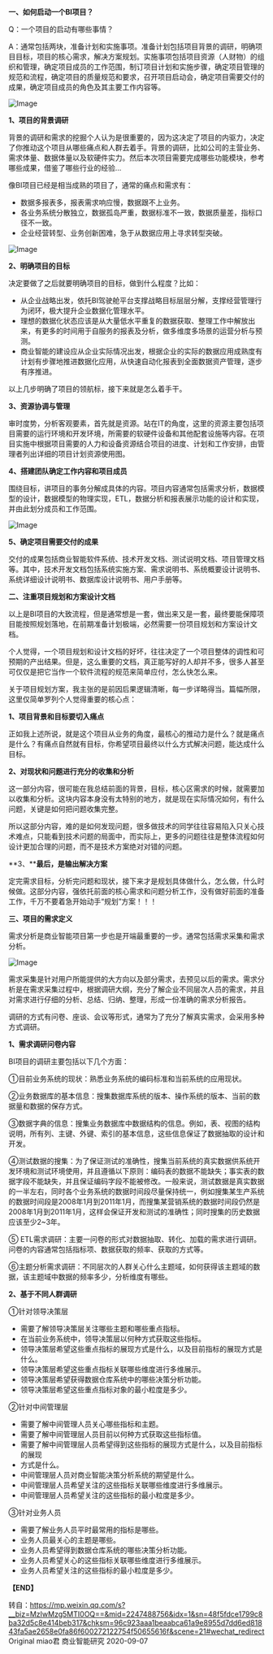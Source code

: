 **一、如何启动一个BI项目？**

Q：一个项目的启动有哪些事情？

A：通常包括两块，准备计划和实施事项。准备计划包括项目背景的调研，明确项目目标，项目的核心需求，解决方案规划。实施事项包括项目资源（人财物）的组织和管理，确定项目成员的工作范围，制订项目计划和实施步骤，确定项目管理的规范和流程，确定项目的质量规范和要求，召开项目启动会，确定项目需要交付的成果，确定项目成员的角色及其主要工作内容等。

![Image](https://mmbiz.qpic.cn/mmbiz_png/p2v54xNeNEZG7hygWHFLfkwmAL1ibZsFiaFDAxJUAW7QpYDVHvu6ZIibCXW3Rhv3k7riaiak2dibbKRzwn0VsSXgicWgg/640?wx_fmt=png&tp=webp&wxfrom=5&wx_lazy=1&wx_co=1)

**1、项目的背景调研**

背景的调研和需求的挖掘个人认为是很重要的，因为这决定了项目的内驱力，决定了你推动这个项目从哪些痛点和人群去着手。背景的调研，比如公司的主营业务、需求体量、数据体量以及软硬件实力。然后本次项目需要完成哪些功能模块，参考哪些成果，借鉴了哪些行业的经验…

像BI项目已经是相当成熟的项目了，通常的痛点和需求有：

- 数据多报表多，报表需求响应慢，数据跟不上业务。
- 各业务系统分散独立，数据孤岛严重，数据标准不一致，数据质量差，指标口径不一致。
- 企业经营转型、业务创新困难，急于从数据应用上寻求转型突破。

![Image](https://mmbiz.qpic.cn/mmbiz_png/p2v54xNeNEZG7hygWHFLfkwmAL1ibZsFiaHjia1ey8jzbkbbU68MtDwLvlfPRrZ3MFk16PNh0wnmicnKdicEAzoyCkQ/640?wx_fmt=png&tp=webp&wxfrom=5&wx_lazy=1&wx_co=1)

**2、明确项目的目标**

决定要做了之后就要明确项目的目标，做到什么程度？比如：

- 从企业战略出发，依托BI驾驶舱平台支撑战略目标层层分解，支撑经营管理行为闭环，极大提升企业数据化管理水平。
- 理想的数据化状态应该是从大量低水平重复的数据获取、整理工作中解放出来，有更多的时间用于自服务的报表及分析，做多维度多场景的运营分析与预测。
- 商业智能的建设应从企业实际情况出发，根据企业的实际的数据应用成熟度有计划有步骤地推进数据化应用，从快速自动化报表到全面数据资产管理，逐步有序推进。

以上几步明确了项目的领航标，接下来就是怎么着手干。

**3、资源协调与管理**

审时度势，分析客观要素，首先就是资源。站在IT的角度，这里的资源主要包括项目需要的运行环境和开发环境，所需要的软硬件设备和其他配套设施等内容。在项目实施中根据项目需要的人力和设备资源结合项目的进度、计划和工作安排，由管理者列出详细的项目计划资源使用图。

**4、搭建团队确定工作内容和项目成员**

围绕目标，讲项目的事务分解成具体的内容。项目内容通常包括需求分析，数据模型的设计，数据模型的物理实现，ETL，数据分析和报表展示功能的设计和实现，并由此划分成员和工作范围。

![Image](https://mmbiz.qpic.cn/mmbiz_png/p2v54xNeNEZG7hygWHFLfkwmAL1ibZsFiapqZWpHHc7ibW4Kr9XTkcku5Wha8DOE8se9UibjI3KmtHeM2PXqC8bwtg/640?wx_fmt=png&tp=webp&wxfrom=5&wx_lazy=1&wx_co=1)

**5、确定项目需要交付的成果**

交付的成果包括商业智能软件系统、技术开发文档、测试说明文档、项目管理文档等。其中，技术开发文档包括系统实施方案、需求说明书、系统概要设计说明书、系统详细设计说明书、数据库设计说明书、用户手册等。

 

**二、注重项目规划和方案设计文档**

以上是BI项目的大致流程，但是通常想是一套，做出来又是一套，最终要能保障项目能按照规划落地，在前期准备计划极端，必然需要一份项目规划和方案设计文档。

个人觉得，一个项目规划和设计文档的好坏，往往决定了一个项目整体的调性和可预期的产出结果。但是，这么重要的文档，真正能写好的人却并不多，很多人甚至可仅仅是把它当作一个软件流程的规范来简单应付，怎么快怎么来。

关于项目规划方案，我主张的是前因后果逻辑清晰，每一步详略得当。篇幅所限，这里仅简单罗列个人觉得重要的核心点：

**1、项目背景和目标要切入痛点**

正如我上述所说，就是这个项目从业务的角度，最核心的推动力是什么？就是痛点是什么？有痛点自然就有目标，你希望项目最终以什么方式解决问题，能达成什么目标。

**2、对现状和问题进行充分的收集和分析**

这一部分内容，很可能在我总结前面的背景，目标，核心区需求的时候，就需要加以收集和分析。这块内容本身没有太特别的地方，就是现在实际情况如何，有什么问题，关键是如何把问题收集完整。

所以这部分内容，难的是如何发现问题，很多做技术的同学往往容易陷入只关心技术难点，只能看到技术问题的局面中，而实际上，更多的问题往往是整体流程如何设计更加合理的问题，而不是技术方案绝对对错的问题。

**3、****最后，是输出解决方案**

定完需求目标，分析完问题和现状，接下来才是规划具体做什么，怎么做，什么时候做。这部分内容，强依托前面的核心需求和问题分析工作，没有做好前面的准备工作，千万不要着急开始动手“规划”方案！！！

 

**三、项目的需求定义**

需求分析是商业智能项目第一步也是开端最重要的一步。通常包括需求采集和需求分析。

![Image](https://mmbiz.qpic.cn/mmbiz_png/p2v54xNeNEZG7hygWHFLfkwmAL1ibZsFiafD3fZHkwcxbNhlN20zKs3G8Lic4byzmfpdB8T5k8uLeiaob4ygcfZKGw/640?wx_fmt=png&tp=webp&wxfrom=5&wx_lazy=1&wx_co=1)

需求采集是针对用户所能提供的大方向以及部分需求，去预见以后的需求。需求分析是在需求采集过程中，根据调研大纲，充分了解企业不同层次人员的需求，并且对需求进行仔细的分析、总结、归纳、整理，形成一份准确的需求分析报告。

调研的方式有问卷、座谈、会议等形式，通常为了充分了解真实需求，会采用多种方式调研。

**1、需求调研问卷内容**

BI项目的调研主要包括以下几个方面：

①目前业务系统的现状：熟悉业务系统的编码标准和当前系统的应用现状。

②业务数据库的基本信息：搜集数据库系统的版本、操作系统的版本、当前的数据量和数据的保存方式。

③数据字典的信息：搜集业务数据库中数据结构的信息。例如，表、视图的结构说明，所有列、主键、外键、索引的基本信息，这些信息保证了数据抽取的设计和开发。

④测试数据的搜集：为了保证测试的准确性，搜集当前系统的真实数据供系统开发环境和测试环境使用，并且遵循以下原则：编码表的数据不能缺失；事实表的数据字段不能缺失，并且保证编码字段不能被修改。一般来说，测试数据是真实数据的一半左右，同时各个业务系统的数据时间段尽量保持统一，例如搜集某生产系统的数据时间段是2008年1月到2011年1月，而搜集某营销系统的数据时间段仍然是2008年1月到2011年1月，这样会保证开发和测试的准确性；同时搜集的历史数据应该至少2~3年。

⑤ ETL需求调研：主要一问卷的形式对数据抽取、转化、加载的需求进行调研。问卷的内容通常包括指标项、数据获取的频率、获取的方式等。

⑥主题分析需求调研：不同层次的人群关心什么主题域，如何获得该主题域的数据，该主题域中数据的频率多少，分析维度有哪些。

**2、基于不同人群调研**

①针对领导决策层

- 需要了解领导决策层关注哪些主题和哪些重点指标。
- 在当前业务系统中，领导决策层以何种方式获取这些指标。
- 领导决策层希望这些重点指标的展现方式是什么，以及目前指标的展现方式是什么。
- 领导决策层希望这些重点指标关联哪些维度进行多维展示。
- 领导决策层希望获得数据仓库系统中的哪些决策分析功能。
- 领导决策层希望这些重点指标对象的最小粒度是多少。

②针对中间管理层

- 需要了解中间管理人员关心哪些指标和主题。
- 需要了解中间管理层人员目前以何种方式获取这些指标值。
- 需要了解中间管理层人员希望得到这些指标的展现方式是什么，以及目前指标的展现
- 方式是什么。
- 中间管理层人员对商业智能决策分析系统的期望是什么。
- 中间管理层人员希望关注的这些指标关联哪些维度进行多维展示。
- 中间管理层人员希望关注的这些指标的最小粒度是多少。

③针对业务人员

- 需要了解业务人员平时最常用的指标是哪些。
- 业务人员最关心的主题是哪些。
- 业务人员希望得到数据仓库系统的哪些决策分析功能。
- 业务人员希望关心的这些指标关联哪些维度进行多维展示。
- 业务人员希望关注的这些指标的最小粒度是多少。



**【END】**

转自：https://mp.weixin.qq.com/s?__biz=MzIwMzg5MTI0OQ==&mid=2247488756&idx=1&sn=48f5fdce1799c8ba32d5c8e414beb317&chksm=96c923aaa1beaabca61a9e8955d7dd6ed81843fa5ae2658e0fa86f600272122754f50655616f&scene=21#wechat_redirect
Original miao君 商业智能研究 2020-09-07
